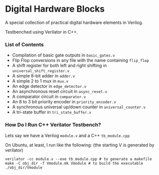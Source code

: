 # Digital Hardware Blocks

A special collection of practical digital hardware elements in Verilog.

Testbenched using Verilator in C++.

### List of Contents

- Compilation of basic gate outputs in `basic_gates.v`
- Flip Flop conversions in any file with the name containing `flip_flop`
- A shift register for both left and right shifting in `universal_shift_register.v`
- A simple 8-bit adder in `adder.v`
- A simple 2 to 1 mux in `mux.v`
- An edge detector in `edge_detector.v`
- An asynchronous reset circuit in `async_reset.v`
- A comparator circuit in `comparator.v`
- An 8 to 3 bit priority encoder in `priority_encoder.v`
- A synchronous universal up/down counter in `universal_counter.v`
- A tri-state buffer in `tri_state_buffer.v`

### How Do I Run C++ Verilator Testbench?

Lets say we have a Verilog `module.v` and a C++ `tb_module.cpp`

On Ubuntu, at least, I run like the following: (the starting V is generated by verilator)

```
verilator -cc module.v --exe tb_module.cpp # to generate a makefile
make -C obj_dir -f Vmodule.mk Vmodule # to build the executable
./obj_dir/Vmodule 
```